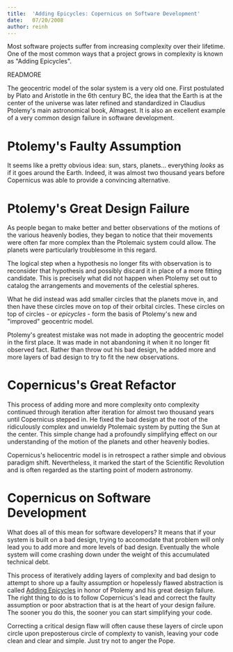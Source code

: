 ```yaml
--- 
title:  'Adding Epicycles: Copernicus on Software Development'
date:   07/20/2008
author: reinh
--- 
```


Most software projects suffer from increasing complexity over their lifetime.
One of the most common ways that a project grows in complexity is known as
"Adding Epicycles".

READMORE

The geocentric model of the solar system is a very old one. First postulated by
Plato and Aristotle in the 6th century BC, the idea that the Earth is at the
center of the universe was later refined and standardized in Claudius Ptolemy's
main astronomical book, Almagest. It is also an excellent example of a very
common design failure in software development.

# Ptolemy's Faulty Assumption

It seems like a pretty obvious idea: sun, stars, planets&hellip; everything
*looks* as if it goes around the Earth. Indeed, it was almost two thousand
years before Copernicus was able to provide a convincing alternative.

# Ptolemy's Great Design Failure

As people began to make better and better observations of the motions of the
various heavenly bodies, they began to notice that their movements were often
far more complex than the Ptolemaic system could allow. The planets were
particularly troublesome in this regard.

The logical step when a hypothesis no longer fits with observation is to
reconsider that hypothesis and possibly discard it in place of a more fitting
candidate. This is precisely what did not happen when Ptolemy set out to
catalog the arrangements and movements of the celestial spheres.

What he did instead was add smaller circles that the planets move in, and then
have these circles move on top of their orbital circles. These circles on top
of circles - or *epicycles* - form the basis of Ptolemy's new and "improved"
geocentric model.

Ptolemy's greatest mistake was not made in adopting the geocentric model in the
first place. It was made in not abandoning it when it no longer fit observed
fact. Rather than throw out his bad design, he added more and more layers of
bad design to try to fit the new observations.

# Copernicus's Great Refactor

This process of adding more and more complexity onto complexity continued
through iteration after iteration for almost two thousand years until
Copernicus stepped in. He fixed the bad design at the root of the ridiculously
complex and unwieldy Ptolemaic system by putting the Sun at the center. This
simple change had a profoundly simplifying effect on our understanding of the
motion of the planets and other heavenly bodies.

Copernicus's heliocentric model is in retrospect a rather simple and obvious
paradigm shift. Nevertheless, it marked the start of the Scientific Revolution
and is often regarded as the starting point of modern astronomy.

# Copernicus on Software Development

What does all of this mean for software developers? It means that if your
system is built on a bad design, trying to accomodate that problem will only
lead you to add more and more levels of bad design. Eventually the whole system
will come crashing down under the weight of this accumulated technical debt.

This process of iteratively adding layers of complexity and bad design to
attempt to shore up a faulty assumption or hopelessly flawed abstraction is
called [Adding Epicycles](http://c2.com/cgi/wiki?AddingEpicycles) in honor of
Ptolemy and his great design failure. The right thing to do is to follow
Copernicus's lead and correct the faulty assumption or poor abstraction that is
at the heart of your design failure. The sooner you do this, the sooner you can
start simplifying your code.

Correcting a critical design flaw will often cause these layers of circle upon
circle upon preposterous circle of complexty to vanish, leaving your code clean
and clear and simple. Just try not to anger the Pope.
